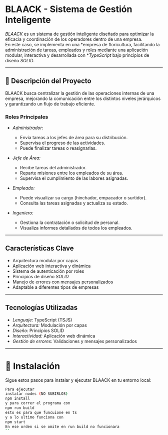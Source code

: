 #  BLAACK - Sistema de Gestión Inteligente

*BLAACK* es un sistema de gestión inteligente diseñado para optimizar la eficacia y coordinación de los operadores dentro de una empresa.  
En este caso, se implementa en una *empresa de floricultura, facilitando la administración de tareas, empleados y roles mediante una aplicación modular, interactiva y desarrollada con **TypeScript* bajo principios de diseño *SOLID*.

---

## 🌿 Descripción del Proyecto

BLAACK busca centralizar la gestión de las operaciones internas de una empresa, mejorando la comunicación entre los distintos niveles jerárquicos y garantizando un flujo de trabajo eficiente.

### Roles Principales

- *Administrador:*  
  - Envía tareas a los jefes de área para su distribución.  
  - Supervisa el progreso de las actividades.  
  - Puede finalizar tareas o reasignarlas.  

- *Jefe de Área:*  
  - Recibe tareas del administrador.  
  - Reparte misiones entre los empleados de su área.  
  - Supervisa el cumplimiento de las labores asignadas.  

- *Empleado:*  
  - Puede visualizar su cargo (hinchador, empacador o surtidor).  
  - Consulta las tareas asignadas y actualiza su estado.  

- *Ingeniero:*  
  - Gestiona la contratación o solicitud de personal.  
  - Visualiza informes detallados de todos los empleados.  

---

##  Características Clave

- Arquitectura modular por capas  
- Aplicación web interactiva y dinámica  
- Sistema de autenticación por roles  
- Principios de diseño *SOLID*  
- Manejo de errores con mensajes personalizados  
- Adaptable a diferentes tipos de empresas  

---

##  Tecnologías Utilizadas

- *Lenguaje:* TypeScript (TSJS)  
- *Arquitectura:* Modulación por capas  
- *Diseño:* Principios SOLID  
- *Interactividad:* Aplicación web dinámica  
- *Gestión de errores:* Validaciones y mensajes personalizados  

---
# 🚀 Instalación

Sigue estos pasos para instalar y ejecutar BLAACK en tu entorno local:

```bash
Para ejecutar 
instalar nodes (NO SUBIRLOS)
npm install
y para correr el programa con
npm run build
esto es para que funcuione en ts
y a lo ultimo funciona con
npm start
En ese orden si se omite en run build no funcionara
``
